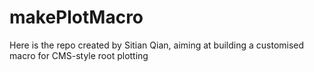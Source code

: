 # makePlotMacro

Here is the repo created by Sitian Qian, aiming at building a customised macro for CMS-style root plotting
